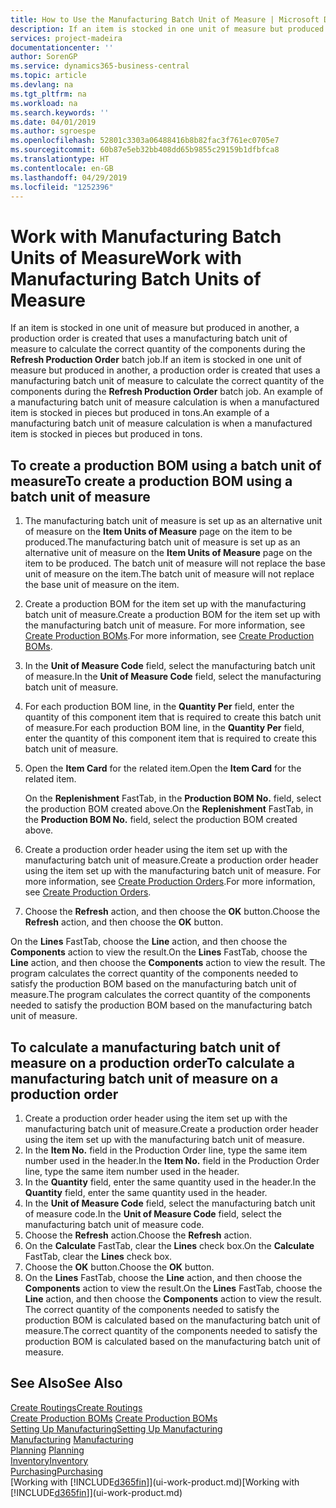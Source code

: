 ```yaml
---
title: How to Use the Manufacturing Batch Unit of Measure | Microsoft Docs
description: If an item is stocked in one unit of measure but produced in another, then the production order must be use a manufacturing batch unit of measure to calculate the correct quantity of components. An example of a manufacturing batch unit of measure calculation is when a manufactured item is stocked in pieces but produced in tons.
services: project-madeira
documentationcenter: ''
author: SorenGP
ms.service: dynamics365-business-central
ms.topic: article
ms.devlang: na
ms.tgt_pltfrm: na
ms.workload: na
ms.search.keywords: ''
ms.date: 04/01/2019
ms.author: sgroespe
ms.openlocfilehash: 52801c3303a06488416b8b82fac3f761ec0705e7
ms.sourcegitcommit: 60b87e5eb32bb408dd65b9855c29159b1dfbfca8
ms.translationtype: HT
ms.contentlocale: en-GB
ms.lasthandoff: 04/29/2019
ms.locfileid: "1252396"
---
```

# <a name="work-with-manufacturing-batch-units-of-measure"></a><span data-ttu-id="dca8d-104">Work with Manufacturing Batch Units of Measure</span><span class="sxs-lookup"><span data-stu-id="dca8d-104">Work with Manufacturing Batch Units of Measure</span></span>
<span data-ttu-id="dca8d-105">If an item is stocked in one unit of measure but produced in another, a production order is created that uses a manufacturing batch unit of measure to calculate the correct quantity of the components during the **Refresh Production Order** batch job.</span><span class="sxs-lookup"><span data-stu-id="dca8d-105">If an item is stocked in one unit of measure but produced in another, a production order is created that uses a manufacturing batch unit of measure to calculate the correct quantity of the components during the **Refresh Production Order** batch job.</span></span> <span data-ttu-id="dca8d-106">An example of a manufacturing batch unit of measure calculation is when a manufactured item is stocked in pieces but produced in tons.</span><span class="sxs-lookup"><span data-stu-id="dca8d-106">An example of a manufacturing batch unit of measure calculation is when a manufactured item is stocked in pieces but produced in tons.</span></span>  

## <a name="to-create-a-production-bom-using-a-batch-unit-of-measure"></a><span data-ttu-id="dca8d-107">To create a production BOM using a batch unit of measure</span><span class="sxs-lookup"><span data-stu-id="dca8d-107">To create a production BOM using a batch unit of measure</span></span>  
1.  <span data-ttu-id="dca8d-108">The manufacturing batch unit of measure is set up as an alternative unit of measure on the **Item Units of Measure** page on the item to be produced.</span><span class="sxs-lookup"><span data-stu-id="dca8d-108">The manufacturing batch unit of measure is set up as an alternative unit of measure on the **Item Units of Measure** page on the item to be produced.</span></span> <span data-ttu-id="dca8d-109">The batch unit of measure will not replace the base unit of measure on the item.</span><span class="sxs-lookup"><span data-stu-id="dca8d-109">The batch unit of measure will not replace the base unit of measure on the item.</span></span>  
2.  <span data-ttu-id="dca8d-110">Create a production BOM for the item set up with the manufacturing batch unit of measure.</span><span class="sxs-lookup"><span data-stu-id="dca8d-110">Create a production BOM for the item set up with the manufacturing batch unit of measure.</span></span> <span data-ttu-id="dca8d-111">For more information, see [Create Production BOMs](production-how-to-create-production-boms.md).</span><span class="sxs-lookup"><span data-stu-id="dca8d-111">For more information, see [Create Production BOMs](production-how-to-create-production-boms.md).</span></span>  
3.  <span data-ttu-id="dca8d-112">In the **Unit of Measure Code** field, select the manufacturing batch unit of measure.</span><span class="sxs-lookup"><span data-stu-id="dca8d-112">In the **Unit of Measure Code** field, select the manufacturing batch unit of measure.</span></span>  
4.  <span data-ttu-id="dca8d-113">For each production BOM line, in the **Quantity Per** field, enter the quantity of this component item that is required to create this batch unit of measure.</span><span class="sxs-lookup"><span data-stu-id="dca8d-113">For each production BOM line, in the **Quantity Per** field, enter the quantity of this component item that is required to create this batch unit of measure.</span></span>  
5.  <span data-ttu-id="dca8d-114">Open the **Item Card** for the related item.</span><span class="sxs-lookup"><span data-stu-id="dca8d-114">Open the **Item Card** for the related item.</span></span>  

    <span data-ttu-id="dca8d-115">On the **Replenishment** FastTab, in the **Production BOM No.** field, select the production BOM created above.</span><span class="sxs-lookup"><span data-stu-id="dca8d-115">On the **Replenishment** FastTab, in the **Production BOM No.** field, select the production BOM created above.</span></span>  
6.  <span data-ttu-id="dca8d-116">Create a production order header using the item set up with the manufacturing batch unit of measure.</span><span class="sxs-lookup"><span data-stu-id="dca8d-116">Create a production order header using the item set up with the manufacturing batch unit of measure.</span></span> <span data-ttu-id="dca8d-117">For more information, see [Create Production Orders](production-how-to-create-production-orders.md).</span><span class="sxs-lookup"><span data-stu-id="dca8d-117">For more information, see [Create Production Orders](production-how-to-create-production-orders.md).</span></span>  
7.  <span data-ttu-id="dca8d-118">Choose the **Refresh** action, and then choose  the **OK** button.</span><span class="sxs-lookup"><span data-stu-id="dca8d-118">Choose the **Refresh** action, and then choose  the **OK** button.</span></span>  

<span data-ttu-id="dca8d-119">On the **Lines** FastTab, choose the **Line** action, and then choose the **Components** action to view the result.</span><span class="sxs-lookup"><span data-stu-id="dca8d-119">On the **Lines** FastTab, choose the **Line** action, and then choose the **Components** action to view the result.</span></span> <span data-ttu-id="dca8d-120">The program calculates the correct quantity of the components needed to satisfy the production BOM based on the manufacturing batch unit of measure.</span><span class="sxs-lookup"><span data-stu-id="dca8d-120">The program calculates the correct quantity of the components needed to satisfy the production BOM based on the manufacturing batch unit of measure.</span></span>  

## <a name="to-calculate-a-manufacturing-batch-unit-of-measure-on-a-production-order"></a><span data-ttu-id="dca8d-121">To calculate a manufacturing batch unit of measure on a production order</span><span class="sxs-lookup"><span data-stu-id="dca8d-121">To calculate a manufacturing batch unit of measure on a production order</span></span>  
1.  <span data-ttu-id="dca8d-122">Create a production order header using the item set up with the manufacturing batch unit of measure.</span><span class="sxs-lookup"><span data-stu-id="dca8d-122">Create a production order header using the item set up with the manufacturing batch unit of measure.</span></span>  
2.  <span data-ttu-id="dca8d-123">In the **Item No.** field in the Production Order line, type the same item number used in the header.</span><span class="sxs-lookup"><span data-stu-id="dca8d-123">In the **Item No.** field in the Production Order line, type the same item number used in the header.</span></span>  
3.  <span data-ttu-id="dca8d-124">In the **Quantity** field, enter the same quantity used in the header.</span><span class="sxs-lookup"><span data-stu-id="dca8d-124">In the **Quantity** field, enter the same quantity used in the header.</span></span>  
4.  <span data-ttu-id="dca8d-125">In the **Unit of Measure Code** field, select the manufacturing batch unit of measure code.</span><span class="sxs-lookup"><span data-stu-id="dca8d-125">In the **Unit of Measure Code** field, select the manufacturing batch unit of measure code.</span></span>  
5.  <span data-ttu-id="dca8d-126">Choose the **Refresh** action.</span><span class="sxs-lookup"><span data-stu-id="dca8d-126">Choose the **Refresh** action.</span></span>
6.  <span data-ttu-id="dca8d-127">On the **Calculate** FastTab, clear the **Lines** check box.</span><span class="sxs-lookup"><span data-stu-id="dca8d-127">On the **Calculate** FastTab, clear the **Lines** check box.</span></span>  
7.  <span data-ttu-id="dca8d-128">Choose the **OK** button.</span><span class="sxs-lookup"><span data-stu-id="dca8d-128">Choose the **OK** button.</span></span>  
8.  <span data-ttu-id="dca8d-129">On the **Lines** FastTab, choose the **Line** action, and then choose the **Components** action to view the result.</span><span class="sxs-lookup"><span data-stu-id="dca8d-129">On the **Lines** FastTab, choose the **Line** action, and then choose the **Components** action to view the result.</span></span> <span data-ttu-id="dca8d-130">The correct quantity of the components needed to satisfy the production BOM is calculated based on the manufacturing batch unit of measure.</span><span class="sxs-lookup"><span data-stu-id="dca8d-130">The correct quantity of the components needed to satisfy the production BOM is calculated based on the manufacturing batch unit of measure.</span></span>  

## <a name="see-also"></a><span data-ttu-id="dca8d-131">See Also</span><span class="sxs-lookup"><span data-stu-id="dca8d-131">See Also</span></span>  
[<span data-ttu-id="dca8d-132">Create Routings</span><span class="sxs-lookup"><span data-stu-id="dca8d-132">Create Routings</span></span>](production-how-to-create-routings.md)  
<span data-ttu-id="dca8d-133">[Create Production BOMs](production-how-to-create-production-boms.md)   </span><span class="sxs-lookup"><span data-stu-id="dca8d-133">[Create Production BOMs](production-how-to-create-production-boms.md)   </span></span>  
[<span data-ttu-id="dca8d-134">Setting Up Manufacturing</span><span class="sxs-lookup"><span data-stu-id="dca8d-134">Setting Up Manufacturing</span></span>](production-configure-production-processes.md)  
<span data-ttu-id="dca8d-135">[Manufacturing](production-manage-manufacturing.md)  </span><span class="sxs-lookup"><span data-stu-id="dca8d-135">[Manufacturing](production-manage-manufacturing.md)  </span></span>  
<span data-ttu-id="dca8d-136">[Planning](production-planning.md) </span><span class="sxs-lookup"><span data-stu-id="dca8d-136">[Planning](production-planning.md) </span></span>  
[<span data-ttu-id="dca8d-137">Inventory</span><span class="sxs-lookup"><span data-stu-id="dca8d-137">Inventory</span></span>](inventory-manage-inventory.md)  
[<span data-ttu-id="dca8d-138">Purchasing</span><span class="sxs-lookup"><span data-stu-id="dca8d-138">Purchasing</span></span>](purchasing-manage-purchasing.md)  
<span data-ttu-id="dca8d-139">[Working with [!INCLUDE[d365fin](includes/d365fin_md.md)]](ui-work-product.md)</span><span class="sxs-lookup"><span data-stu-id="dca8d-139">[Working with [!INCLUDE[d365fin](includes/d365fin_md.md)]](ui-work-product.md)</span></span>  
